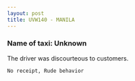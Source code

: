```yaml
---
layout: post
title: UVW140 - MANILA
---
```


### Name of taxi: Unknown

The driver was discourteous to customers.

```No receipt, Rude behavior```
